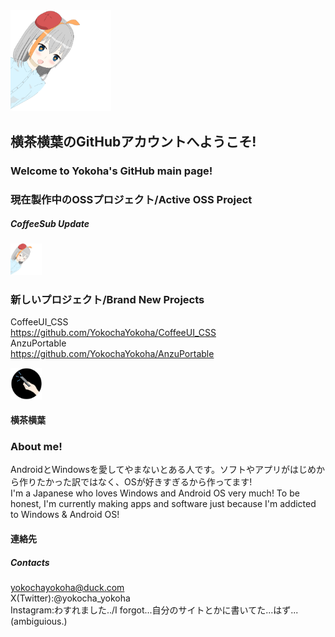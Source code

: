 <img src="./2.png" width="32%">  

## 横茶横葉のGitHubアカウントへようこそ!  
### Welcome to Yokoha's GitHub main page!   



### 現在製作中のOSSプロジェクト/Active OSS Project    
##### CoffeeSub Update

<img src="./3.png" width="10%">  

### 新しいプロジェクト/Brand New Projects  
CoffeeUI_CSS  
https://github.com/YokochaYokoha/CoffeeUI_CSS  
AnzuPortable  
https://github.com/YokochaYokoha/AnzuPortable  



<img src="https://github.com/YokochaYokoha/yokochayokoha.github.io/blob/main/trademark.png?raw=true" width="10%">  

#### 横茶横葉  
### About me!   
AndroidとWindowsを愛してやまないとある人です。ソフトやアプリがはじめから作りたかった訳ではなく、OSが好きすぎるから作ってます!  
I'm a Japanese who loves Windows and Android OS very much! To be honest, I'm currently making apps and software just because I'm addicted to Windows & Android OS!  


#### 連絡先  
##### Contacts  
yokochayokoha@duck.com  
X(Twitter):@yokocha_yokoha  
Instagram:わすれました../I forgot...自分のサイトとかに書いてた...はず...(ambiguious.)  

<!--
**Yokokiri-Cha/yokokiri-cha** is a ✨ _special_ ✨ repository because its `README.md` (this file) appears on your GitHub profile.

Here are some ideas to get you started:

- 🔭 I’m currently working on ...
- 🌱 I’m currently learning ...
- 👯 I’m looking to collaborate on ...
- 🤔 I’m looking for help with ...
- 💬 Ask me about ...
- 📫 How to reach me: ...
- 😄 Pronouns: ...
- ⚡ Fun fact: ...
-->
